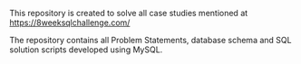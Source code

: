 This repository is created to solve all case studies mentioned at https://8weeksqlchallenge.com/

The repository contains all Problem Statements, database schema and SQL solution scripts developed using MySQL. 

